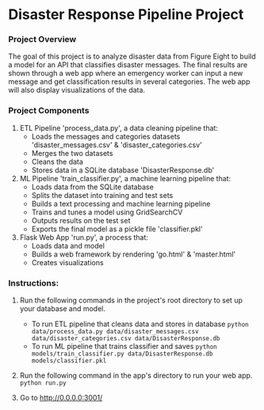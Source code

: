 # Disaster Response Pipeline Project

### Project Overview
The goal of this project is to analyze disaster data from Figure Eight to build a model for an API that classifies disaster messages. The final results are shown through a web app where an emergency worker can input a new message and get classification results in several categories. The web app will also display visualizations of the data. 

### Project Components
1. ETL Pipeline
'process_data.py', a data cleaning pipeline that:
   * Loads the messages and categories datasets 'disaster_messages.csv' & 'disaster_categories.csv'
   * Merges the two datasets
   * Cleans the data
   * Stores data in a SQLite database 'DisasterResponse.db'
2. ML Pipeline
'train_classifier.py', a machine learning pipeline that:
   * Loads data from the SQLite database
   * Splits the dataset into training and test sets
   * Builds a text processing and machine learning pipeline
   * Trains and tunes a model using GridSearchCV
   * Outputs results on the test set
   * Exports the final model as a pickle file 'classifier.pkl'
3. Flask Web App
'run.py', a process that:
   * Loads data and model
   * Builds a web framework by rendering 'go.html' & 'master.html'
   * Creates visualizations

### Instructions:
1. Run the following commands in the project's root directory to set up your database and model.

    - To run ETL pipeline that cleans data and stores in database
        `python data/process_data.py data/disaster_messages.csv data/disaster_categories.csv data/DisasterResponse.db`
    - To run ML pipeline that trains classifier and saves
        `python models/train_classifier.py data/DisasterResponse.db models/classifier.pkl`

2. Run the following command in the app's directory to run your web app.
    `python run.py`

3. Go to http://0.0.0.0:3001/

